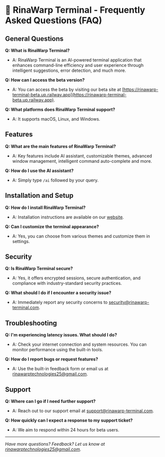 # 🧐 RinaWarp Terminal - Frequently Asked Questions (FAQ)

## General Questions

**Q: What is RinaWarp Terminal?**
- A: RinaWarp Terminal is an AI-powered terminal application that enhances command-line efficiency and user experience through intelligent suggestions, error detection, and much more.

**Q: How can I access the beta version?**
- A: You can access the beta by visiting our beta site at [https://rinawarp-terminal-beta.up.railway.app](https://rinawarp-terminal-beta.up.railway.app).

**Q: What platforms does RinaWarp Terminal support?**
- A: It supports macOS, Linux, and Windows.

## Features

**Q: What are the main features of RinaWarp Terminal?**
- A: Key features include AI assistant, customizable themes, advanced window management, intelligent command auto-complete and more.

**Q: How do I use the AI assistant?**
- A: Simply type `/ai` followed by your query.

## Installation and Setup

**Q: How do I install RinaWarp Terminal?**
- A: Installation instructions are available on our [website](https://rinawarp-terminal.com/download).

**Q: Can I customize the terminal appearance?**
- A: Yes, you can choose from various themes and customize them in settings.

## Security

**Q: Is RinaWarp Terminal secure?**
- A: Yes, it offers encrypted sessions, secure authentication, and compliance with industry-standard security practices.

**Q: What should I do if I encounter a security issue?**
- A: Immediately report any security concerns to [security@rinawarp-terminal.com](mailto:security@rinawarp-terminal.com).

## Troubleshooting

**Q: I'm experiencing latency issues. What should I do?**
- A: Check your internet connection and system resources. You can monitor performance using the built-in tools.

**Q: How do I report bugs or request features?**
- A: Use the built-in feedback form or email us at [rinawarptechnologies25@gmail.com](mailto:rinawarptechnologies25@gmail.com).

## Support

**Q: Where can I go if I need further support?**
- A: Reach out to our support email at [support@rinawarp-terminal.com](mailto:support@rinawarp-terminal.com).

**Q: How quickly can I expect a response to my support ticket?**
- A: We aim to respond within 24 hours for beta users.

---

*Have more questions? Feedback? Let us know at [rinawarptechnologies25@gmail.com](mailto:rinawarptechnologies25@gmail.com).*
